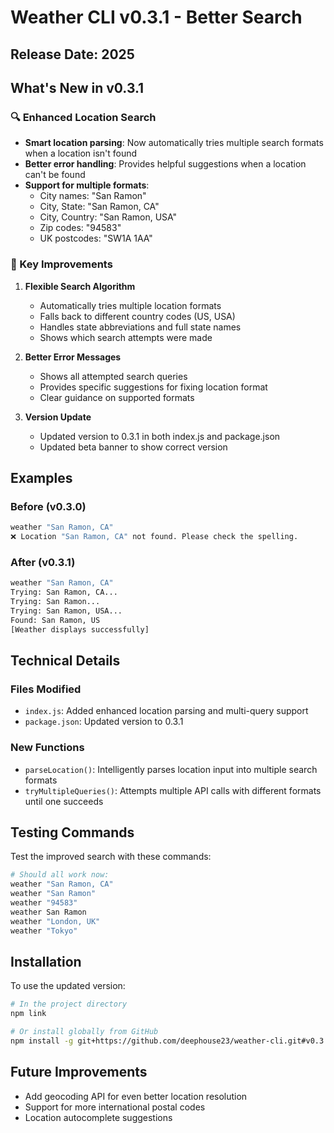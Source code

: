 # Weather CLI v0.3.1 - Better Search

## Release Date: 2025

## What's New in v0.3.1

### 🔍 Enhanced Location Search
- **Smart location parsing**: Now automatically tries multiple search formats when a location isn't found
- **Better error handling**: Provides helpful suggestions when a location can't be found
- **Support for multiple formats**:
  - City names: "San Ramon"
  - City, State: "San Ramon, CA"
  - City, Country: "San Ramon, USA"
  - Zip codes: "94583"
  - UK postcodes: "SW1A 1AA"

### 🎯 Key Improvements

1. **Flexible Search Algorithm**
   - Automatically tries multiple location formats
   - Falls back to different country codes (US, USA)
   - Handles state abbreviations and full state names
   - Shows which search attempts were made

2. **Better Error Messages**
   - Shows all attempted search queries
   - Provides specific suggestions for fixing location format
   - Clear guidance on supported formats

3. **Version Update**
   - Updated version to 0.3.1 in both index.js and package.json
   - Updated beta banner to show correct version

## Examples

### Before (v0.3.0)
```bash
weather "San Ramon, CA"
❌ Location "San Ramon, CA" not found. Please check the spelling.
```

### After (v0.3.1)
```bash
weather "San Ramon, CA"
Trying: San Ramon, CA...
Trying: San Ramon...
Trying: San Ramon, USA...
Found: San Ramon, US
[Weather displays successfully]
```

## Technical Details

### Files Modified
- `index.js`: Added enhanced location parsing and multi-query support
- `package.json`: Updated version to 0.3.1

### New Functions
- `parseLocation()`: Intelligently parses location input into multiple search formats
- `tryMultipleQueries()`: Attempts multiple API calls with different formats until one succeeds

## Testing Commands

Test the improved search with these commands:
```bash
# Should all work now:
weather "San Ramon, CA"
weather "San Ramon"
weather "94583"
weather San Ramon
weather "London, UK"
weather "Tokyo"
```

## Installation

To use the updated version:
```bash
# In the project directory
npm link

# Or install globally from GitHub
npm install -g git+https://github.com/deephouse23/weather-cli.git#v0.3.1
```

## Future Improvements
- Add geocoding API for even better location resolution
- Support for more international postal codes
- Location autocomplete suggestions
